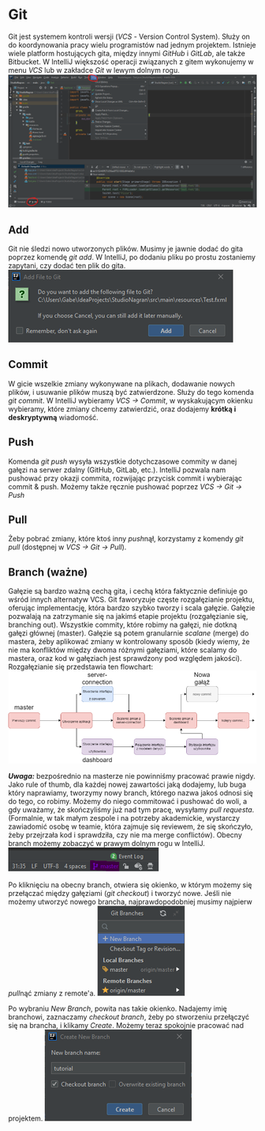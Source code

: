 # Git
Git jest systemem kontroli wersji (*VCS* - Version Control System). Służy on do koordynowania pracy wielu programistów nad jednym projektem. Istnieje wiele platform hostujących gita, między innymi *GitHub* i *GitLab*, ale także Bitbucket. W IntelliJ większość operacji związanych z gitem wykonujemy w menu *VCS* lub w zakładce *Git* w lewym dolnym rogu.
![Intellij git tabs](images/intellij_git.png)

## Add
Git nie śledzi nowo utworzonych plików. Musimy je jawnie dodać do gita poprzez komendę *git add*. W IntelliJ, po dodaniu pliku po prostu zostaniemy zapytani, czy dodać ten plik do gita.
![Git add](images/add_to_git.png)

## Commit
W gicie wszelkie zmiany wykonywane na plikach, dodawanie nowych plików, i usuwanie plików muszą być zatwierdzone. Służy do tego komenda *git commit*. W IntelliJ wybieramy *VCS -> Commit*, w wyskakującym okienku wybieramy, które zmiany chcemy zatwierdzić, oraz dodajemy **krótką i deskryptywną** wiadomość. 

## Push
Komenda *git push* wysyła wszystkie dotychczasowe commity w danej gałęzi na serwer zdalny (GitHub, GitLab, etc.). IntelliJ pozwala nam pushować przy okazji commita, rozwijając przycisk commit i wybierając commit & push. Możemy także ręcznie pushować poprzez *VCS -> Git -> Push*

## Pull
Żeby pobrać zmiany, które ktoś inny *push*nął, korzystamy z komendy *git pull* (dostępnej w *VCS -> Git -> Pull*). 

## **Branch (ważne)**
Gałęzie są bardzo ważną cechą gita, i cechą która faktycznie definiuje go wśród innych alternatyw VCS. Git faworyzuje częste rozgałęzianie projektu, oferując implementację, która bardzo szybko tworzy i scala gałęzie. Gałęzie pozwalają na zatrzymanie się na jakimś etapie projektu (rozgałęzianie się, branching out). Wszystkie commity, które robimy na gałęzi, nie dotkną gałęzi głównej (master). Gałęzie są potem granularnie *scalane* (merge) do mastera, żeby aplikować zmiany w kontrolowany sposób (kiedy wiemy, że nie ma konfliktów między dwoma różnymi gałęziami, które scalamy do mastera, oraz kod w gałęziach jest sprawdzony pod względem jakości).
Rozgałęzianie się przedstawia ten flowchart:
![Branching out](images/branch_flow.png)

***Uwaga:*** bezpośrednio na masterze nie powinniśmy pracować prawie nigdy. Jako rule of thumb, dla każdej nowej zawartości jaką dodajemy, lub buga który naprawiamy, tworzymy nowy branch, którego nazwa jakoś odnosi się do tego, co robimy. Możemy do niego commitować i pushować do woli, a gdy uważamy, że skończyliśmy już nad tym pracę, wysyłamy *pull requesta*. (Formalnie, w tak małym zespole i na potrzeby akademickie, wystarczy zawiadomić osobę w teamie, która zajmuje się reviewem, że się skończyło, żeby przejrzała kod i sprawdziła, czy nie ma merge conflictów). Obecny branch możemy zobaczyć w prawym dolnym rogu w IntelliJ.
![Current branch](images/intellij_current_branch.png)

Po kliknięciu na obecny branch, otwiera się okienko, w którym możemy się przełączać między gałęziami (*git checkout*) i tworzyć nowe. Jeśli nie możemy utworzyć nowego brancha, najprawdopodobniej musimy najpierw *pull*nąć zmiany z remote'a.
![Branch dialog](images/intellij_branch_dialog.png)

Po wybraniu *New Branch*, powita nas takie okienko. Nadajemy imię branchowi, zaznaczamy *checkout branch*, żeby po stworzeniu przełączyć się na brancha, i klikamy *Create*. Możemy teraz spokojnie pracować nad projektem.
![Create branch](images/intellij_create_branch.png)
